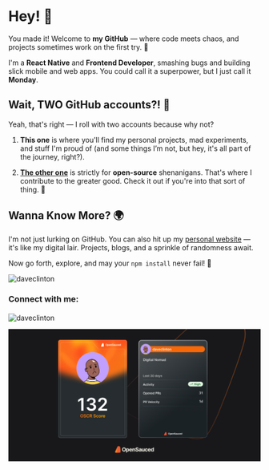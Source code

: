 # Hey! 👋

You made it! Welcome to **my GitHub** — where code meets chaos, and projects sometimes work on the first try. 🤘

I'm a **React Native** and **Frontend Developer**, smashing bugs and building slick mobile and web apps. You could call it a superpower, but I just call it **Monday**.

## Wait, TWO GitHub accounts?! 🤯

Yeah, that's right — I roll with two accounts because why not?

1. **This one** is where you'll find my personal projects, mad experiments, and stuff I'm proud of (and some things I’m not, but hey, it's all part of the journey, right?).
   
2. [**The other one**](https://github.com/daveclintonn) is strictly for **open-source** shenanigans. That's where I contribute to the greater good. Check it out if you're into that sort of thing. 🎉

## Wanna Know More? 🌍

I'm not just lurking on GitHub. You can also hit up my [personal website](https://daveclintonn.cc/) — it's like my digital lair. Projects, blogs, and a sprinkle of randomness await. 

Now go forth, explore, and may your `npm install` never fail! 🍻


<p align="left"> <img src="https://komarev.com/ghpvc/?username=daveclinton&label=Profile%20views&color=0e75b6&style=flat" alt="daveclinton" /> </p>

<h3 align="left">Connect with me:</h3>
<p align="left">
</p>
<p><img align="center" src="https://github-readme-streak-stats.herokuapp.com/?user=daveclinton&" alt="daveclinton" /></p>

 [![My OpenSauced Dev Card](./dev-card.png)](https://oss.fyi/daveclinton)
